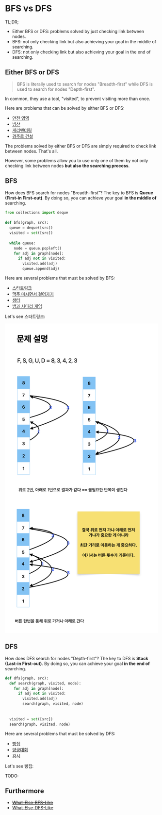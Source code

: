 # BFS vs DFS

TL;DR;

- Either BFS or DFS: problems solved by just checking link between nodes.
- BFS: not only checking link but also achieving your goal in the middle of searching.
- DFS: not only checking link but also achieving your goal in the end of searching.

## Either BFS or DFS

> BFS is literally used to search for nodes "Breadth-first" while DFS is used to search for nodes "Depth-first".

In common, they use a tool, "visited", to prevent visiting more than once.

Here are problems that can be solved by either BFS or DFS:

- [안전 영역](https://www.acmicpc.net/problem/2468)
- [빙산](https://www.acmicpc.net/problem/2573)
- [게리멘더링](https://www.acmicpc.net/problem/17471)
- [경주로 건설](https://school.programmers.co.kr/learn/courses/30/lessons/67259?language=python3)

The problems solved by either BFS or DFS are simply required to check link between nodes. That's all.

However, some problems allow you to use only one of them by not only checking link between nodes **but also the searching process**.

## BFS

How does BFS search for nodes "Breadth-first"? The key to BFS is **Queue (First-in First-out)**. By doing so, you can achieve your goal **in the middle of** searching.

```python
from collections import deque

def bfs(graph, src):
  queue = deque([src])
  visited = set([src])

  while queue:
    node = queue.popleft()
    for adj in graph[node]:
      if adj not in visited:
        visited.add(adj)
        queue.append(adj)

```

Here are several problems that must be solved by BFS:

- [스타트링크](https://www.acmicpc.net/problem/5014)
- [맥주 마시면서 걸어가기](https://www.acmicpc.net/problem/9205)
- [샘터](https://www.acmicpc.net/problem/18513)
- [뱀과 사다리 게임](https://www.acmicpc.net/problem/16928)

Let's see 스타트링크:

![B5014](./B5014.png)

## DFS

How does DFS search for nodes "Depth-first"? The key to DFS is **Stack (Last-in First-out)**. By doing so, you can achieve your goal **in the end of** searching.

```python
def dfs(graph, src):
  def search(graph, visited, node):
    for adj in graph[node]:
      if adj not in visited:
        visited.add(adj)
        search(graph, visited, node)


  visited = set([src])
  search(graph, visited, node)
```

Here are several problems that must be solved by DFS:

- [빵집](https://www.acmicpc.net/problem/3109)
- [양궁대회](https://school.programmers.co.kr/learn/courses/30/lessons/92342)
- [감시](https://www.acmicpc.net/problem/15683)

Let's see 빵집:

TODO:
![]()

## Furthermore

- ~~[What-Else-BFS-Like]()~~
- ~~[What-Else-DFS-Like]()~~
